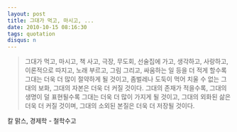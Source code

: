 ```yaml
---
layout: post
title: 그대가 먹고, 마시고, ...
date: 2010-10-15 08:16:30
tags: quotation
disqus: n
---
```


> 그대가 먹고, 마시고, 책 사고, 극장, 무도회, 선술집에 가고, 생각하고, 사랑하고, 이론적으로 따지고, 노래 부르고, 그림 그리고, 싸움하는 일 등을 더 적게 할수록 그대는 더욱 더 많이 절약하게 될 것이고, 좀벌레나 도둑이 먹어 치울 수 없는 그대의 보화, 그대의 자본은 더욱 더 커질 것이다. 그대의 존재가 적을수록, 그대의 생명이 덜 표현될수록 그대는 더욱 더 많이 가지게 될 것이고, 그대의 외화된 삶은 더욱 더 커질 것이며, 그대의 소외된 본질은 더욱 더 저장될 것이다.

칼 맑스, 경제학 - 철학수고